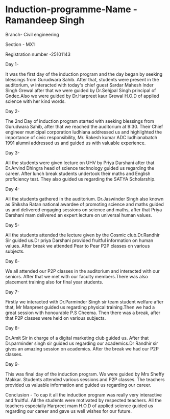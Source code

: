 # Induction-programme-Name - Ramandeep Singh 

Branch- Civil engineering 

Section - MX1

Registration number -25101143

Day 1-

It was the first day of the induction program and the day began by seeking blessings from Gurudwara Sahib. After that, students  were present in the auditorium, w interacted with today's chief guest Sardar Mahesh Inder Singh Grewal after that we were guided by Dr.Sehjpal Singh principal of Gndec.Also we were guided by Dr.Harpreet kaur Grewal H.O.D of applied science with her kind words.

Day 2-

The 2nd Day of induction program started with seeking blessings from Gurudwara Sahib, after that we reached the auditorium at 9:30. Their Chief engineer municipal corporation ludhiana addressed us and highlighted the importance of civic responsibility, Mr. Rakesh kumar ADC ludhianabatch 1991 alumni addressed us and guided us with valuable experience.

Day 3-

All the students were given lecture on UHV by Priya Darshani after that Dr.Arvind Dhingra head of science technology guided us regarding the career. After lunch break students undertook their maths and English proficiency test. They also guided us regarding the SATYA Scholarship.

Day 4-

All the students gathered in the auditorium. Dr.Jaswinder Singh also known as Shiksha Ratan national awardee of promoting science and maths guided us and delivered engaging sessions on science and maths, after that Priya Darshani mam delivered an expert lecture on universal human values.

Day 5-

All the students attended the lecture given by the Cosmic club.Dr.Randhir Sir guided us.Dr priya Darshani provided fruitful information on human values. After break we attended Pear to Pear P2P classes on various subjects.

Day 6-

We all attended our P2P classes in the auditorium and interacted with our seniors. After that we met with our faculty members.There was also placement training also for final year students.

Day 7-

Firstly we interacted with Dr.Parminder Singh sir team student welfare after that, Mr Manpreet guided us regarding physical training.Then we had a great session with honourable P.S Cheema. Then there was a break, after that P2P classes were held on various subjects.

Day 8-

Dr.Amit Sir in charge of a digital marketing club guided us. After that Dr.parminder singh sir guided us regarding our academics.Dr Randhir sir gives an amazing session on academics. After the break we had our P2P classes.

Day 9-

This was final day of the induction program. We were guided by Mrs Sheffy Makkar. Students attended various sessions and P2P classes. The teachers provided us valuable information and guided us regarding our career.

Conclusion - To cap it all the induction program was really very interactive and fruitful. All the students were motivated by respected teachers. All the teachers especially Harpreet mam H.O.D of applied science guided us regarding our career and gave us well wishes for our future.